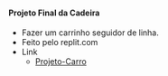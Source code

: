 #### Projeto Final da Cadeira

- Fazer um carrinho seguidor de linha. 
- Feito pelo replit.com
- Link
    - <a href=https://replit.com/@mayresAndrey/Projeto-Carro>Projeto-Carro</a>

